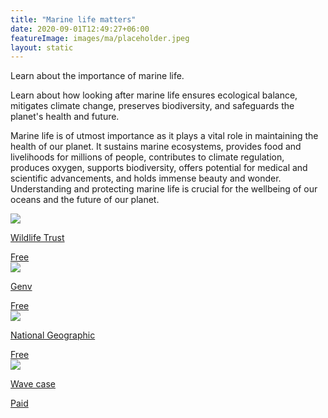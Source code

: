 ```yaml
---
title: "Marine life matters"
date: 2020-09-01T12:49:27+06:00
featureImage: images/ma/placeholder.jpeg
layout: static
---
```


Learn about the importance of marine life.

Learn about how looking after marine life ensures ecological balance, mitigates climate change, preserves biodiversity, and safeguards the planet's health and future.

Marine life is of utmost importance as it plays a vital role in maintaining the health of our planet. It sustains marine ecosystems, provides food and livelihoods for millions of people, contributes to climate regulation, produces oxygen, supports biodiversity, offers potential for medical and scientific advancements, and holds immense beauty and wonder. Understanding and protecting marine life is crucial for the wellbeing of our oceans and the future of our planet.

<a class="ma-link" href="https://www.wildlifetrusts.org/habitats/marine"><div class="ma-card ma-card-Community"><div class="ma-icon"><img src ="/images/icon-check.png"/></div><div class="ma-name"><p>Wildlife Trust</p></div><div class="ma-paid-text"><span>Free</span></div></div></a><a class="ma-link" href="https://genv.org/marine-life/"><div class="ma-card ma-card-Community"><div class="ma-icon"><img src ="/images/icon-check.png"/></div><div class="ma-name"><p>Genv</p></div><div class="ma-paid-text"><span>Free </span></div></div></a><a class="ma-link" href="https://education.nationalgeographic.org/resource/why-ocean-matters/"><div class="ma-card ma-card-Community"><div class="ma-icon"><img src ="/images/icon-check.png"/></div><div class="ma-name"><p>National Geographic</p></div><div class="ma-paid-text"><span>Free </span></div></div></a><a class="ma-link" href="https://www.awin1.com/cread.php?awinmid=24785&awinaffid=1198638&ued=https%3A%2F%2Fwww.wavecase.co.uk%2F"><div class="ma-card ma-card-Community"><div class="ma-icon"><img src ="/images/icon-pound.png"/></div><div class="ma-name"><p>Wave case</p></div><div class="ma-paid-text"><span>Paid</span></div></div></a>  

<br/><br/>






